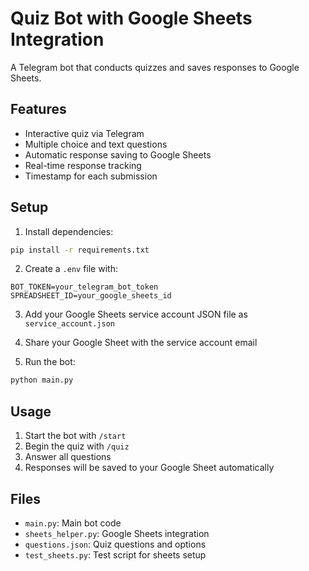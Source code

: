 # Quiz Bot with Google Sheets Integration

A Telegram bot that conducts quizzes and saves responses to Google Sheets.

## Features

- Interactive quiz via Telegram
- Multiple choice and text questions
- Automatic response saving to Google Sheets
- Real-time response tracking
- Timestamp for each submission

## Setup

1. Install dependencies:
```bash
pip install -r requirements.txt
```

2. Create a `.env` file with:
```
BOT_TOKEN=your_telegram_bot_token
SPREADSHEET_ID=your_google_sheets_id
```

3. Add your Google Sheets service account JSON file as `service_account.json`

4. Share your Google Sheet with the service account email

5. Run the bot:
```bash
python main.py
```

## Usage

1. Start the bot with `/start`
2. Begin the quiz with `/quiz`
3. Answer all questions
4. Responses will be saved to your Google Sheet automatically

## Files

- `main.py`: Main bot code
- `sheets_helper.py`: Google Sheets integration
- `questions.json`: Quiz questions and options
- `test_sheets.py`: Test script for sheets setup
